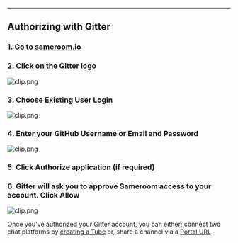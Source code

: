---

## Authorizing with Gitter

### 1. Go to <a href="https://sameroom.io" target="_blank">sameroom.io</a>

### 2. Click on the Gitter logo

![clip.png](https://in.kato.im/5eb589683e5643956702d5a0e002c4bfe9329ad81d1c71946a302d0dc8a20a67/clip.png)

### 3. Choose **Existing User Login**

![clip.png](https://in.kato.im/cb6e4cb6990fe89316693f90813a954269167bed4f017867555798278b1e9bea/clip.png)

### 4. Enter your GitHub Username or Email and Password

![clip.png](https://in.kato.im/cd5feebb7e2741c91742921c2d11d2989b432c36fbef8c7fa4f164146af3cff/clip.png)

### 5. Click Authorize application (if required)

### 6. Gitter will ask you to approve Sameroom access to your account. Click **Allow**

![clip.png](https://in.kato.im/29d88e01f80f080b483f49a668d7ad4d03f2aefd1485151d63a0271227fbe38/clip.png)

Once you've authorized your Gitter account, you can either; connect two chat platforms by [creating a Tube](/getting-started/en/tube/gitter) or, share a channel via a [Portal URL](/getting-started/en/portal/gitter).
